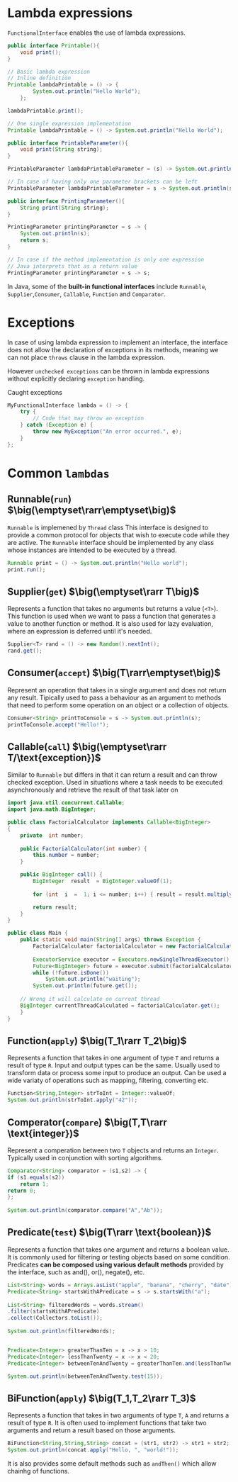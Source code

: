 # Lambda expressions
`FunctionalInterface` enables the use of lambda expressions.
```java
public interface Printable(){
	void print();
}

// Basic lambda expression
// Inline definition
Printable lambdaPrintable = () -> {
		System.out.println("Hello World");
	};

lambdaPrintable.print();
```
```java
// One single expression implementation
Printable lambdaPrintable = () -> System.out.println("Hello World"); 
```
```java
public interface PrintableParameter(){
	void print(String string);
}

PrintableParameter lambdaPrintableParameter = (s) -> System.out.println(s);

// In case of having only one parameter brackets can be left
PrintableParameter lambdaPrintableParameter = s -> System.out.println(s);
```
```java
public interface PrintingParameter(){
	String print(String string);
}

PrintingParameter printingParameter = s -> {
	System.out.println(s);
	return s;
}

// In case if the method implementation is only one expression
// Java interprets that as a return value 
PrintingParameter printingParameter = s -> s;
```
In Java, some of the **built-in functional interfaces** include `Runnable`, `Supplier`,`Consumer`, `Callable`, `Function` and `Comparator`.
# Exceptions
In case of using lambda expression to implement an interface, the interface does not allow the declaration of exceptions in its methods, meaning we can not place `throws` clause in the lambda expression.

However `unchecked exceptions` can be thrown in lambda expressions without explicitly declaring `exception` handling.

Caught exceptions
```java
MyFunctionalInterface lambda = () -> {
    try {
        // Code that may throw an exception
    } catch (Exception e) {
        throw new MyException("An error occurred.", e);
    }
};
```
# Common `lambdas`
## Runnable(`run`) $\big(\emptyset\rarr\emptyset\big)$
`Runnable` is implemened by `Thread` class
This interface is designed to provide a common protocol for objects that wish to execute code while they are active.
The `Runnable` interface should be implemented by any class whose instances are intended to be executed by a thread.
```java
Runnable print = () -> System.out.println("Hello world");
print.run();
```
## Supplier(`get`) $\big(\emptyset\rarr T\big)$
Represents a function that takes no arguments but returns a value (`<T>`).
This function is used when we want to pass a function that generates a value to another function or method.
It is also used for lazy evaluation, where an expression is deferred until it's needed. 
```java
Supplier<T> rand = () -> new Random().nextInt();
rand.get();
```
## Consumer(`accept`) $\big(T\rarr\emptyset\big)$
Represent an operation that takes in a single argument and does not return any result.
Tipically used to pass a behaviour as an argument to methods that need to perform some operation on an object or a collection of objects.
```java
Consumer<String> printToConsole = s -> System.out.println(s);  
printToConsole.accept("Hello!");
```
## Callable(`call`) $\big(\emptyset\rarr T/\text{exception})$
Similar to `Runnable` but differs in that it can return a result and can throw checked exception.
Used in situations where a task needs to be executed asynchronously and retrieve the result of that task later on
```java
import java.util.concurrent.Callable;
import java.math.BigInteger;

public class FactorialCalculator implements Callable<BigInteger>
{ 
	private  int number;
	
	public FactorialCalculator(int number) { 
		this.number = number; 
	} 

	public BigInteger call() { 
		BigInteger  result  = BigInteger.valueOf(1); 
	
		for (int  i  =  1; i <= number; i++) { result = result.multiply(BigInteger.valueOf(i)); } 

		return result; 
	}
}

public class Main {  
	public static void main(String[] args) throws Exception {  
		FactorialCalculator factorialCalculator = new FactorialCalculator(5);  
  
		ExecutorService executor = Executors.newSingleThreadExecutor();  
		Future<BigInteger> future = executor.submit(factorialCalculator);  
		while (!future.isDone())
			System.out.println("waiting");    
		System.out.println(future.get());
	
	// Wrong it will calculate on current thread
	BigInteger currentThreadCalculated = factorialCalculator.get();
	}  
}
```
## Function(`apply`) $\big(T_1\rarr T_2\big)$
Represents a function that takes in one argument of type `T` and returns a result of type `R`.
Input and output types can be the same.
Usually used to transform data or process some input to produce an output. Can be used a wide variaty of operations such as mapping, filtering, converting etc.
```java
Function<String,Integer> strToInt = Integer::valueOf;
System.out.println(strToInt.apply("42"));
```
## Comperator(`compare`) $\big(T,T\rarr \text{integer})$
Represent a comperation between two `T` objects and returns an `Integer`.
Typically used in conjunction with sorting algorithms.
```java
Comparator<String> comparator = (s1,s2) -> {  
if (s1.equals(s2))
	return 1;  
return 0;  
};  
  
System.out.println(comparator.compare("A","Ab"));
```
## Predicate(`test`) $\big(T\rarr \text{boolean})$
Represents a function that takes one argument and returns a boolean value.
It is commonly used for filtering or testing objects based on some condition.
Predicates **can be composed using various default methods** provided by the interface, such as and(), or(), negate(), etc.
```java
List<String> words = Arrays.asList("apple", "banana", "cherry", "date");
Predicate<String> startsWithAPredicate = s -> s.startsWith("a");  
  
List<String> filteredWords = words.stream()  
.filter(startsWithAPredicate)  
.collect(Collectors.toList());  
  
System.out.println(filteredWords);


Predicate<Integer> greaterThanTen = x -> x > 10;  
Predicate<Integer> lessThanTwenty = x -> x < 20;  
Predicate<Integer> betweenTenAndTwenty = greaterThanTen.and(lessThanTwenty);

System.out.println(betweenTenAndTwenty.test(15));
```
## BiFunction(`apply`) $\big(T_1,T_2\rarr T_3)$
Represents a function that takes in two arguments of type `T`, `A` and returns a result of type `R`.
It is often used to implement functions that take two arguments and return a result based on those arguments.
```java
BiFunction<String,String,String> concat = (str1, str2) -> str1 + str2; 
System.out.println(concat.apply("Hello, ", "world!"));
```
It is also provides some default methods such as `andThen()`  which allow chainhg of functions.
<!--stackedit_data:
eyJoaXN0b3J5IjpbLTQ5NTkwNTMyOF19
-->